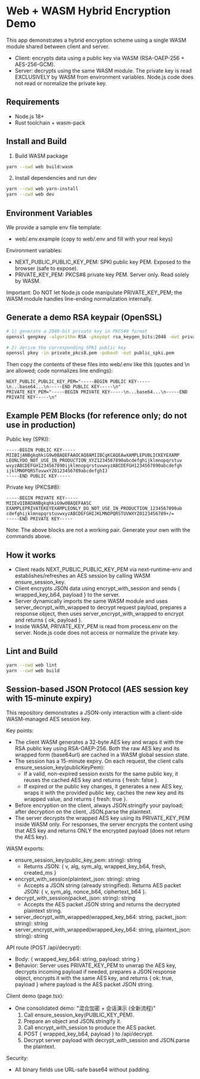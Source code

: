 # Web + WASM Hybrid Encryption Demo

This app demonstrates a hybrid encryption scheme using a single WASM module shared between client and server.
- Client: encrypts data using a public key via WASM (RSA-OAEP-256 + AES-256-GCM).
- Server: decrypts using the same WASM module. The private key is read EXCLUSIVELY by WASM from environment variables. Node.js code does not read or normalize the private key.

## Requirements
- Node.js 18+
- Rust toolchain + wasm-pack

## Install and Build

1. Build WASM package
```bash
yarn --cwd web build:wasm
```

2. Install dependencies and run dev
```bash
yarn --cwd web yarn-install
yarn --cwd web dev
```

## Environment Variables

We provide a sample env file template:
- web/.env.example (copy to web/.env and fill with your real keys)

Environment variables:
- NEXT_PUBLIC_PUBLIC_KEY_PEM: SPKI public key PEM. Exposed to the browser (safe to expose).
- PRIVATE_KEY_PEM: PKCS#8 private key PEM. Server only. Read solely by WASM.

Important: Do NOT let Node.js code manipulate PRIVATE_KEY_PEM; the WASM module handles line-ending normalization internally.

## Generate a demo RSA keypair (OpenSSL)

```bash
# 1) generate a 2048-bit private key in PKCS#8 format
openssl genpkey -algorithm RSA -pkeyopt rsa_keygen_bits:2048 -out private_pkcs8.pem

# 2) derive the corresponding SPKI public key
openssl pkey -in private_pkcs8.pem -pubout -out public_spki.pem
```

Then copy the contents of these files into web/.env like this (quotes and \n are allowed; code normalizes line endings):

```
NEXT_PUBLIC_PUBLIC_KEY_PEM="-----BEGIN PUBLIC KEY-----\n...base64...\n-----END PUBLIC KEY-----\n"
PRIVATE_KEY_PEM="-----BEGIN PRIVATE KEY-----\n...base64...\n-----END PRIVATE KEY-----\n"
```

## Example PEM Blocks (for reference only; do not use in production)

Public key (SPKI):
```
-----BEGIN PUBLIC KEY-----
MIIBIjANBgkqhkiG9w0BAQEFAAOCAQ8AMIIBCgKCAQEAwXAMPLEPUBLICKEYEXAMP
LEONLYDO_NOT_USE_IN_PRODUCTION_XYZ1234567890abcdefghijklmnopqrstuv
wxyzABCDEFGH1234567890ijklmnopqrstuvwxyzABCDEFGH1234567890abcdefgh
ijklMNOPQRSTuvwxYZ0123456789abcdefghIJ
-----END PUBLIC KEY-----
```

Private key (PKCS#8):
```
-----BEGIN PRIVATE KEY-----
MIIEvQIBADANBgkqhkiG9w0BAQEFAASC
EXAMPLEPRIVATEKEYEXAMPLEONLY_DO_NOT_USE_IN_PRODUCTION_1234567890ab
cdefghijklmnopqrstuvwxyzABCDEFGHIJKLMNOPQRSTUVWXYZ0123456789+/=
-----END PRIVATE KEY-----
```

Note: The above blocks are not a working pair. Generate your own with the commands above.

## How it works
- Client reads NEXT_PUBLIC_PUBLIC_KEY_PEM via next-runtime-env and establishes/refreshes an AES session by calling WASM ensure_session_key.
- Client encrypts JSON data using encrypt_with_session and sends { wrapped_key_b64, payload } to the server.
- Server dynamically imports the same WASM module and uses server_decrypt_with_wrapped to decrypt request payload, prepares a response object, then uses server_encrypt_with_wrapped to encrypt and returns { ok, payload }.
- Inside WASM, PRIVATE_KEY_PEM is read from process.env on the server. Node.js code does not access or normalize the private key.

## Lint and Build
```bash
yarn --cwd web lint
yarn --cwd web build
```


## Session-based JSON Protocol (AES session key with 15-minute expiry)

This repository demonstrates a JSON-only interaction with a client-side WASM-managed AES session key.

Key points:
- The client WASM generates a 32-byte AES key and wraps it with the RSA public key using RSA-OAEP-256. Both the raw AES key and its wrapped form (base64url) are cached in a WASM global session state.
- The session has a 15-minute expiry. On each request, the client calls ensure_session_key(publicKeyPem):
  - If a valid, non-expired session exists for the same public key, it reuses the cached AES key and returns { fresh: false }.
  - If expired or the public key changes, it generates a new AES key, wraps it with the provided public key, caches the new key and its wrapped value, and returns { fresh: true }.
- Before encryption on the client, always JSON.stringify your payload; after decryption on the client, JSON.parse the plaintext.
- The server decrypts the wrapped AES key using its PRIVATE_KEY_PEM inside WASM only. For responses, the server encrypts the content using that AES key and returns ONLY the encrypted payload (does not return the AES key).

WASM exports:
- ensure_session_key(public_key_pem: string): string
  - Returns JSON: { v, alg, sym_alg, wrapped_key_b64, fresh, created_ms }
- encrypt_with_session(plaintext_json: string): string
  - Accepts a JSON string (already stringified). Returns AES packet JSON: { v, sym_alg, nonce_b64, ciphertext_b64 }.
- decrypt_with_session(packet_json: string): string
  - Accepts the AES packet JSON string and returns the decrypted plaintext string.
- server_decrypt_with_wrapped(wrapped_key_b64: string, packet_json: string): string
- server_encrypt_with_wrapped(wrapped_key_b64: string, plaintext_json: string): string

API route (POST /api/decrypt):
- Body: { wrapped_key_b64: string, payload: string }
- Behavior: Server uses PRIVATE_KEY_PEM to unwrap the AES key, decrypts incoming payload if needed, prepares a JSON response object, encrypts it with the same AES key, and returns { ok: true, payload } where payload is the AES packet JSON string.

Client demo (page.tsx):
- One consolidated demo: "混合加密 + 会话演示 (全新流程)"
  1) Call ensure_session_key(PUBLIC_KEY_PEM).
  2) Prepare an object and JSON.stringify it.
  3) Call encrypt_with_session to produce the AES packet.
  4) POST { wrapped_key_b64, payload } to /api/decrypt.
  5) Decrypt server payload with decrypt_with_session and JSON.parse the plaintext.

Security:
- All binary fields use URL-safe base64 without padding.
